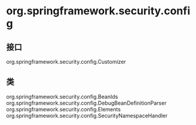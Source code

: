 # org.springframework.security.config

## 接口

org.springframework.security.config.Customizer<T>

## 类

org.springframework.security.config.BeanIds
org.springframework.security.config.DebugBeanDefinitionParser
org.springframework.security.config.Elements
org.springframework.security.config.SecurityNamespaceHandler





